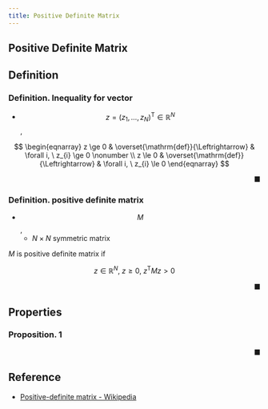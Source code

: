 ```yaml
---
title: Positive Definite Matrix
---
```


## Positive Definite Matrix

## Definition

### Definition. Inequality for vector
* $$z = (z_{1}, \ldots, z_{N})^{\mathrm{T}} \in \mathbb{R}^{N}$$,

$$
\begin{eqnarray}
    z \ge 0
    & \overset{\mathrm{def}}{\Leftrightarrow} &
        \forall i,
        \
        z_{i} \ge 0
    \nonumber
    \\
    z \le 0
    & \overset{\mathrm{def}}{\Leftrightarrow} &
        \forall i,
        \
        z_{i} \le 0
\end{eqnarray}
$$

<div class="end-of-statement" style="text-align: right">■</div>

### Definition. positive definite matrix
* $$M$$,
    * $N \times N$ symmetric matrix

$M$ is positive definite matrix if

$$
    z \in \mathbb{R}^{N},
    \
    z \ge 0,
    \
    z^{\mathrm{T}}Mz > 0
$$

<div class="end-of-statement" style="text-align: right">■</div>

## Properties

### Proposition. 1

<div class="end-of-statement" style="text-align: right">■</div>


## Reference
* [Positive-definite matrix - Wikipedia](https://en.wikipedia.org/wiki/Positive-definite_matrix)
